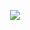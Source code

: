 <p align="center">
  <a href="#">
    <img src="https://readme-typing-svg.demolab.com/?lines=Learning%20deep%20learning%20these%20days.&font=Fira%20Code&center=true&width=480&height=35&color=ffffff&Center=true&pause=1000&size=20" /></a>
</p>
